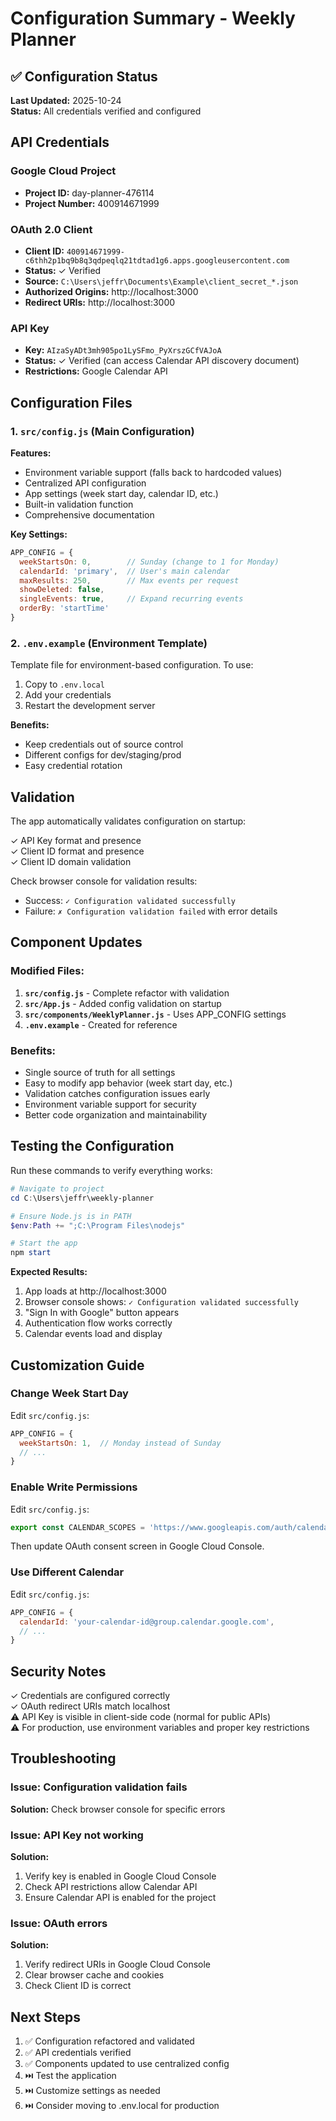 # Configuration Summary - Weekly Planner

## ✅ Configuration Status

**Last Updated:** 2025-10-24  
**Status:** All credentials verified and configured

## API Credentials

### Google Cloud Project
- **Project ID:** day-planner-476114
- **Project Number:** 400914671999

### OAuth 2.0 Client
- **Client ID:** `400914671999-c6thh2p1bq9b8q3qdpeqlq21tdtad1g6.apps.googleusercontent.com`
- **Status:** ✓ Verified
- **Source:** `C:\Users\jeffr\Documents\Example\client_secret_*.json`
- **Authorized Origins:** http://localhost:3000
- **Redirect URIs:** http://localhost:3000

### API Key
- **Key:** `AIzaSyADt3mh905po1LySFmo_PyXrszGCfVAJoA`
- **Status:** ✓ Verified (can access Calendar API discovery document)
- **Restrictions:** Google Calendar API

## Configuration Files

### 1. `src/config.js` (Main Configuration)

**Features:**
- Environment variable support (falls back to hardcoded values)
- Centralized API configuration
- App settings (week start day, calendar ID, etc.)
- Built-in validation function
- Comprehensive documentation

**Key Settings:**
```javascript
APP_CONFIG = {
  weekStartsOn: 0,        // Sunday (change to 1 for Monday)
  calendarId: 'primary',  // User's main calendar
  maxResults: 250,        // Max events per request
  showDeleted: false,
  singleEvents: true,     // Expand recurring events
  orderBy: 'startTime'
}
```

### 2. `.env.example` (Environment Template)

Template file for environment-based configuration. To use:
1. Copy to `.env.local`
2. Add your credentials
3. Restart the development server

**Benefits:**
- Keep credentials out of source control
- Different configs for dev/staging/prod
- Easy credential rotation

## Validation

The app automatically validates configuration on startup:

✓ API Key format and presence  
✓ Client ID format and presence  
✓ Client ID domain validation  

Check browser console for validation results:
- Success: `✓ Configuration validated successfully`
- Failure: `✗ Configuration validation failed` with error details

## Component Updates

### Modified Files:
1. **`src/config.js`** - Complete refactor with validation
2. **`src/App.js`** - Added config validation on startup
3. **`src/components/WeeklyPlanner.js`** - Uses APP_CONFIG settings
4. **`.env.example`** - Created for reference

### Benefits:
- Single source of truth for all settings
- Easy to modify app behavior (week start day, etc.)
- Validation catches configuration issues early
- Environment variable support for security
- Better code organization and maintainability

## Testing the Configuration

Run these commands to verify everything works:

```powershell
# Navigate to project
cd C:\Users\jeffr\weekly-planner

# Ensure Node.js is in PATH
$env:Path += ";C:\Program Files\nodejs"

# Start the app
npm start
```

**Expected Results:**
1. App loads at http://localhost:3000
2. Browser console shows: `✓ Configuration validated successfully`
3. "Sign In with Google" button appears
4. Authentication flow works correctly
5. Calendar events load and display

## Customization Guide

### Change Week Start Day
Edit `src/config.js`:
```javascript
APP_CONFIG = {
  weekStartsOn: 1,  // Monday instead of Sunday
  // ...
}
```

### Enable Write Permissions
Edit `src/config.js`:
```javascript
export const CALENDAR_SCOPES = 'https://www.googleapis.com/auth/calendar';
```

Then update OAuth consent screen in Google Cloud Console.

### Use Different Calendar
Edit `src/config.js`:
```javascript
APP_CONFIG = {
  calendarId: 'your-calendar-id@group.calendar.google.com',
  // ...
}
```

## Security Notes

✓ Credentials are configured correctly  
✓ OAuth redirect URIs match localhost  
⚠️ API Key is visible in client-side code (normal for public APIs)  
⚠️ For production, use environment variables and proper key restrictions  

## Troubleshooting

### Issue: Configuration validation fails
**Solution:** Check browser console for specific errors

### Issue: API Key not working
**Solution:** 
1. Verify key is enabled in Google Cloud Console
2. Check API restrictions allow Calendar API
3. Ensure Calendar API is enabled for the project

### Issue: OAuth errors
**Solution:**
1. Verify redirect URIs in Google Cloud Console
2. Clear browser cache and cookies
3. Check Client ID is correct

## Next Steps

1. ✅ Configuration refactored and validated
2. ✅ API credentials verified
3. ✅ Components updated to use centralized config
4. ⏭️ Test the application
5. ⏭️ Customize settings as needed
6. ⏭️ Consider moving to .env.local for production
